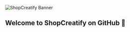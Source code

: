 ![ShopCreatify Banner](https://cdn.shopify.com/s/files/1/0798/7979/files/github-header.png?v=1722428990)

## Welcome to ShopCreatify on GitHub 👋

